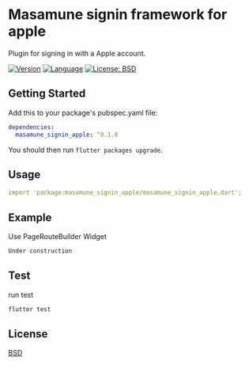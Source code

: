 # Masamune signin framework for apple

Plugin for signing in with a Apple account.

[![Version](https://img.shields.io/badge/version-0.1.4-blue.svg)](https://mathru.net)
[![Language](https://img.shields.io/badge/language-dart-blue.svg)](https://dart.dev/)
[![License: BSD](https://img.shields.io/badge/license-BSD-purple.svg)](https://opensource.org/licenses/BSD-3-Clause)

## Getting Started

Add this to your package's pubspec.yaml file:
```yaml
dependencies:
  masamune_signin_apple: ^0.1.0
```
You should then run `flutter packages upgrade`.

## Usage

```yaml
import 'package:masamune_signin_apple/masamune_signin_apple.dart';
```

## Example

Use PageRouteBuilder Widget
```dart
Under construction
```

## Test

run test
```bash
flutter test
```

## License

[BSD](LICENSE)